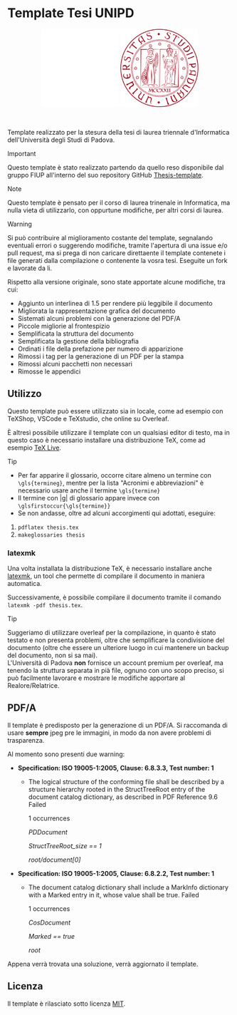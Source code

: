# Template Tesi UNIPD

<p align="center">
  <img width="175" src="rsc/logo_unipd_white.png#gh-dark-mode-only">
  <img width="175" src="rsc/logo_unipd.png#gh-light-mode-only">
</p>

</br>

Template realizzato per la stesura della tesi di laurea triennale d'Informatica dell'Università degli Studi di Padova.

> [!IMPORTANT]
> Questo template è stato realizzato partendo da quello reso disponibile dal gruppo FIUP all'interno del suo repository GitHub [Thesis-template](https://github.com/FIUP/Thesis-template).

> [!NOTE]
> Questo template è pensato per il corso di laurea trinenale in Informatica, ma nulla vieta di utilizzarlo, con oppurtune modifiche, per altri corsi di laurea.

> [!WARNING]
> Si può contribuire al miglioramento costante del template, segnalando eventuali errori o suggerendo modifiche, tramite l'apertura di una issue e/o pull request, ma si prega di non caricare direttaente il template contenete i file generati dalla compilazione o contenente la vosra tesi. Eseguite un fork e lavorate da li.

Rispetto alla versione originale, sono state apportate alcune modifiche, tra cui:
- Aggiunto un interlinea di 1.5 per rendere più leggibile il documento
- Migliorata la rappresentazione grafica del documento
- Sistemati alcuni problemi con la generazione del PDF/A
- Piccole migliorie al frontespizio
- Semplificata la struttura del documento
- Semplificata la gestione della bibliografia
- Ordinati i file della prefazione per numero di apparizione
- Rimossi i tag per la generazione di un PDF per la stampa
- Rimossi alcuni pacchetti non necessari
- Rimosse le appendici

## Utilizzo
Questo template può essere utilizzato sia in locale, come ad esempio con TeXShop, VSCode e TeXstudio, che online su Overleaf.

È altresì possibile utilizzare il template con un qualsiasi editor di testo, ma in questo caso è necessario installare una distribuzione TeX, come ad esempio [TeX Live](https://www.tug.org/texlive/).

> [!TIP]
> - Per far apparire il glossario, occorre citare almeno un termine con ```\gls{termineg}```, mentre per la lista "Acronimi e abbreviazioni" è necessario usare anche il termine ```\gls{termine}```
> - Il termine con |g| di glossario appare invece con  ```\glsfirstoccur{\gls{termine}}```
> - Se non andasse, oltre ad alcuni accorgimenti qui adottati, eseguire:
> 1) ``` pdflatex thesis.tex ```
> 2) ``` makeglossaries thesis ```

### latexmk

Una volta installata la distribuzione TeX, è necessario installare anche [latexmk](https://mg.readthedocs.io/latexmk.html), un tool che permette di compilare il documento in maniera automatica.

Successivamente, è possibile compilare il documento tramite il comando `latexmk -pdf thesis.tex`.

> [!TIP]
> Suggeriamo di utilizzare overleaf per la compilazione, in quanto è stato testato e non presenta problemi, oltre che semplificare la condivisione del documento (oltre che essere un ulteriore luogo in cui mantenere un backup del documento, non si sa mai).\
> L'Università di Padova **non** fornisce un account premium per overleaf, ma tenendo la struttura separata in pià file, ognuno con uno scopo preciso, si può facilmente lavorare e mostrare le modifiche apportare al Realore/Relatrice.

## PDF/A

Il template è predisposto per la generazione di un PDF/A. Si raccomanda di usare **sempre** jpeg pre le immagini, in modo da non avere problemi di trasparenza.

Al momento sono presenti due warning:
- **Specification: ISO 19005-1:2005, Clause: 6.8.3.3, Test number: 1**
    - The logical structure of the conforming file shall be described by a structure hierarchy rooted in the StructTreeRoot entry of the document catalog dictionary, as described in PDF Reference 9.6	Failed
      
      1 occurrences
      
      _PDDocument_
      
      _StructTreeRoot_size == 1_
      
      _root/document[0]_

- **Specification: ISO 19005-1:2005, Clause: 6.8.2.2, Test number: 1**
    - The document catalog dictionary shall include a MarkInfo dictionary with a Marked entry in it, whose value shall be true.	Failed

      1 occurrences
      
      _CosDocument_
      
      _Marked == true_
      
      _root_

Appena verrà trovata una soluzione, verrà aggiornato il template.

## Licenza

Il template è rilasciato sotto licenza [MIT](LICENSE).
